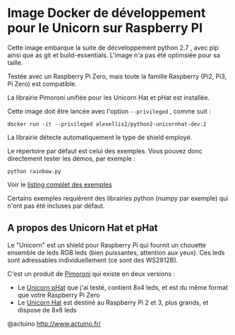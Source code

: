 Image Docker de développement pour le Unicorn sur Raspberry PI
==============================================================

Cette image embarque la suite de décveloppement python 2.7 , avec pip ainsi que as git et build-essentials.
L'image n'a pas été optimsiée pour sa taille.

Testée avec un Raspberry Pi Zero, mais toute la famille Raspberry (Pi2, Pi3, Pi Zero) est compatible.

La librairie Pimoroni unifiée pour les Unicorn Hat et pHat est installée.

Cette image doit être lancée avec l'option `--privileged` , comme suit :

    docker run -it --privileged alexellis2/python2-unicornhat-dev:2 

La librairie détecte automatiquement le type de shield employé.

Le répertoire par défaut est celui des exemples. Vous pouvez donc directement tester les démos, par exemple :

	python rainbow.py
	
Voir le [listing complet des exemples](https://github.com/pimoroni/unicorn-hat/tree/master/examples)

Certains exemples requièrent des librairies python (numpy par exemple) qui n'ont pas été incluses par défaut.
	
A propos des Unicorn Hat et pHat
--------------------------------
Le "Unicorn" est un shield pour Raspberry Pi qui fournit un chouette ensemble de leds RGB leds (bien puissantes, attention aux yeux).
Ces leds sont adressables individuellement (ce sont des WS2812B).

C'est un produit de [Pimoroni](https://shop.pimoroni.com) qui existe en deux versions :

* Le [Unicorn pHat](http://shop.pimoroni.com/products/unicorn-phat) que j'ai testé, contient 8x4 leds, et est du même format que votre Raspberry Pi Zero
* Le [Unicorn Hat](http://shop.pimoroni.com/products/unicorn-hat) est destiné au Raspberry Pi 2 et 3, plus grands, et dispose de 8x8 leds

	
@actuino
http://www.actuino.fr/